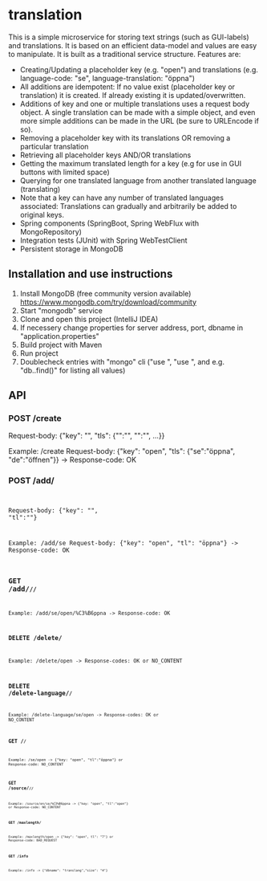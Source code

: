# translation

This is a simple microservice for storing text strings (such as GUI-labels) and translations. It is based on an efficient data-model and values are easy to manipulate. It is built as a traditional service structure. Features are:

- Creating/Updating a placeholder key (e.g. "open") and translations (e.g. language-code: "se", language-translation: "öppna")
- All additions are idempotent: If no value exist (placeholder key or translation) it is created. If already existing it is updated/overwritten.
- Additions of key and one or multiple translations uses a request body object. A single translation can be made with a simple object, and even more simple additions can be made in the URL (be sure to URLEncode if so).
- Removing a placeholder key with its translations OR removing a particular translation
- Retrieving all placeholder keys AND/OR translations
- Getting the maximum translated length for a key (e.g for use in GUI buttons with limited space)
- Querying for one translated language from another translated language (translating)
- Note that a key can have any number of translated languages associated: Translations can gradually and arbitrarily be added to original keys.
- Spring components (SpringBoot, Spring WebFlux with MongoRepository)
- Integration tests (JUnit) with Spring WebTestClient
- Persistent storage in MongoDB

## Installation and use instructions

1. Install MongoDB (free community version available) <https://www.mongodb.com/try/download/community>
2. Start "mongodb" service
3. Clone and open this project (IntelliJ IDEA)
4. If necessery change properties for server address, port, dbname in "application.properties"
5. Build project with Maven
6. Run project
7. Doublecheck entries with "mongo" cli ("use <dbname>", "use <tablename>", and e.g. "db.<tablename>.find()" for listing all values)



## API

### POST /create
Request-body: {"key": "<placeholder-key>", "tls": {"<code1>":"<translation-lang1>", "<code2>":"<translation-lang2>", ...}}

Example:
/create
Request-body: {"key": "open", "tls": {"se":"öppna", "de":"öffnen"}} -> Response-code: OK

### POST /add/<code>
Request-body: {"key": "<placeholder-key>", "tl":"<translation-lang>"}

Example:
/add/se
Request-body: {"key": "open", "tl": "öppna"} -> Response-code: OK

### GET /add/<code>/<placeholder-key>/<translation-lang>

Example:
/add/se/open/%C3%B6ppna -> Response-code: OK

### DELETE /delete/<placeholder-key>

Example:
/delete/open -> Response-codes: OK or NO_CONTENT

### DELETE /delete-language/<code>/<placeholder-key>

Example:
/delete-language/se/open -> Response-codes: OK or NO_CONTENT

### GET /<code>/<placeholder-key>

Example: /se/open -> {"key: "open", "tl":"öppna"} or Response-code: NO_CONTENT

### GET /source/<code>/<query-code>/<query-translation>

Example:
/source/en/se/%C3%B6ppna -> {"key: "open", "tl":"open"} or Response-code: NO_CONTENT

### GET /maxlength/<placeholder-tag>

Example:
/maxlength/open  -> {"key": "open", tl": "7"} or Response-code: BAD_REQUEST

### GET /info

Example:
/info -> {"dbname": "translang","size": "4"}
